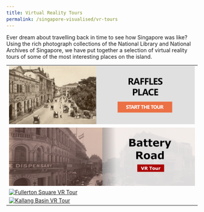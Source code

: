 ```yaml
---
title: Virtual Reality Tours
permalink: /singapore-visualised/vr-tours
---
```

Ever dream about travelling back in time to see how Singapore was like? Using the rich photograph collections of the National Library and National Archives of Singapore, we have put together a selection of virtual reality tours of some of the most interesting places on the island.

| | 
| -------- | 
| [![Raffles Place VR Tour](/images/vr-tour-image-raffles-place.png)](/resource-room/vr-tours/raffles-place) | 
| [![Battery Road VR Tour](/images/vr-tour-image-battery-road.png)](/resource-room/vr-tours/battery-road) | 
| [![Fullerton Square VR Tour](/images/vr-tour-image-fullerton-square.png)](/resource-room/vr-tours/fullterton-square) | 
| [![Kallang Basin VR Tour](/images/vr-tour-image-kallang-basin.png)](/resource-room/vr-tours/kallang-basin) | 
